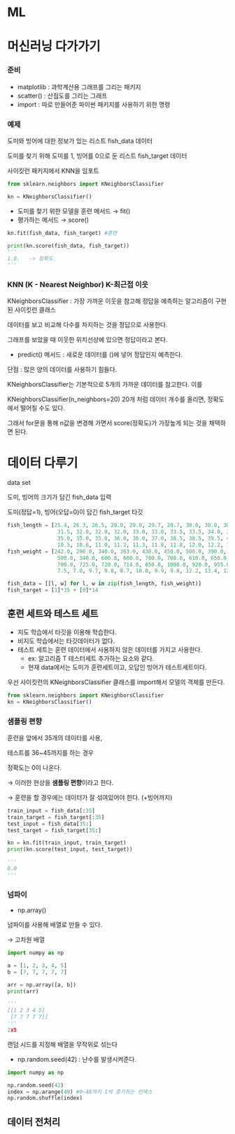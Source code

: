 # ML

# 머신러닝 다가가기

### 준비

- matplotlib : 과학계산용 그래프를 그리는 패키지
- scatter() : 산점도를 그리는 그래프
- import : 따로 만들어준 파이썬 패키지를 사용하기 위한 명령

### 예제

도미와 빙어에 대한 정보가 있는 리스트 fish_data 데이터

도미를 찾기 위해 도미를 1, 빙어를 0으로 둔 리스트  fish_target 데이터

사이킷런 패키지에서 KNN을 임포트

```python
from sklearn.neighbors import KNeighborsClassifier

kn = KNeighborsClassifier()
```

- 도미를 찾기 위한 모델을 훈련 메서드 → fit()
- 평가하는 메서드 → score()

```python
kn.fit(fish_data, fish_target) #훈련

print(kn.score(fish_data, fish_target))
'''
1.0.   -> 정확도
'''
```

### KNN (K - ****Nearest Neighbor) K-최근접 이웃****

KNeighborsClassifier : 가장 가까운 이웃을 참고해 정답을 예측하는 알고리즘이 구현된 사이킷런 클래스

데이터를 보고 비교해 다수를 차지하는 것을 정답으로 사용한다.

그래프를 보았을 때 이웃한 위치선상에 있으면 정답이라고 본다.

- predict() 메서드 : 새로운 데이터를 ()에 넣어 정답인지 예측한다.

단점 : 많은 양의 데이터를 사용하기 힘들다.

KNeighborsClassifier는 기본적으로 5개의 가까운 데이터를 참고한다. 이를

KNeighborsClassifier(n_neighbors=20) 20개 처럼 데이터 개수를 올리면, 정확도에서 떨어질 수도 있다.

그래서 for문을 통해 n값을 변경해 가면서 score(정확도)가 가장높게 되는 것을 채택하면 된다.

# 데이터 다루기

data set 

도미, 빙어의 크기가 담긴 fish_data 입력

도미(정답=1), 빙어(오답=0)이 담긴 fish_target 타깃

```python
fish_length = [25.4, 26.3, 26.5, 29.0, 29.0, 29.7, 29.7, 30.0, 30.0, 30.7, 31.0, 31.0,
                31.5, 32.0, 32.0, 32.0, 33.0, 33.0, 33.5, 33.5, 34.0, 34.0, 34.5, 35.0,
                35.0, 35.0, 35.0, 36.0, 36.0, 37.0, 38.5, 38.5, 39.5, 41.0, 41.0, 9.8,
                10.5, 10.6, 11.0, 11.2, 11.3, 11.8, 11.8, 12.0, 12.2, 12.4, 13.0, 14.3, 15.0]
fish_weight = [242.0, 290.0, 340.0, 363.0, 430.0, 450.0, 500.0, 390.0, 450.0, 500.0, 475.0, 500.0,
                500.0, 340.0, 600.0, 600.0, 700.0, 700.0, 610.0, 650.0, 575.0, 685.0, 620.0, 680.0,
                700.0, 725.0, 720.0, 714.0, 850.0, 1000.0, 920.0, 955.0, 925.0, 975.0, 950.0, 6.7,
                7.5, 7.0, 9.7, 9.8, 8.7, 10.0, 9.9, 9.8, 12.2, 13.4, 12.2, 19.7, 19.9]

fish_data = [[l, w] for l, w in zip(fish_length, fish_weight)]
fish_target = [1]*35 + [0]*14
```

## 훈련 세트와 테스트 세트

- 지도 학습에서 타깃을 이용해 학습한다.
- 비지도 학습에서는 타깃데이터가 없다.
- 테스트 세트는 훈련 데이터에서 사용하지 않은 데이터를 가지고 사용한다.
    - ex: 알고리즘 T 테스터세트 추가하는 요소와 같다.
    - 현재 data에서는 도미가 훈련세트이고, 오답인 빙어가 테스트세트이다.

우선 사이킷런의 KNeighborsClassifier 클래스를 import해서 모델의 객체를 만든다.

```python
from sklearn.neighbors import KNeighborsClassifier
kn = KNeighborsClassifier()
```

### 샘플링 편향

훈련을 앞에서 35개의 데이터를 사용, 

테스트를 36~45까지를 하는 경우

정확도는 0이 나온다.

→ 이러한 현상을 **샘플링 편향**이라고 한다.

→ 훈련을 할 경우에는 데이터가 잘 섞여있어야 한다. (+빙어까지)

```python
train_input = fish_data[:35]
train_target = fish_target[:35]
test_input = fish_data[35:]
test_target = fish_target[35:]

kn = kn.fit(train_input, train_target)
print(kn.score(test_input, test_target))

'''
0.0
'''
```

### 넘파이

- np.array()

넘파이를 사용해 배열로 만들 수 있다.

→ 고차원 배열

```python
import numpy as np

a = [1, 2, 3, 4, 5]
b = [7, 7, 7, 7, 7]

arr = np.array([a, b])
print(arr)

'''
[[1 2 3 4 5]
 [7 7 7 7 7]]
'''
2x5
```

랜덤 시드를 지정해 배열을 무작위로 섞는다

- np.random.seed(42) : 난수를 발생시켜준다.

```python
import numpy as np

np.random.seed(42)
index = np.arange(49) #0~48까지 1씩 증가하는 인덱스
np.random.shuffle(index)
```

## 데이터 전처리